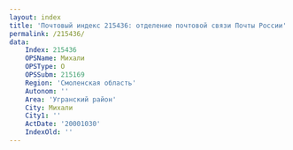 ```yaml
---
layout: index
title: 'Почтовый индекс 215436: отделение почтовой связи Почты России'
permalink: /215436/
data:
    Index: 215436
    OPSName: Михали
    OPSType: О
    OPSSubm: 215169
    Region: 'Смоленская область'
    Autonom: ''
    Area: 'Угранский район'
    City: Михали
    City1: ''
    ActDate: '20001030'
    IndexOld: ''
---
```


